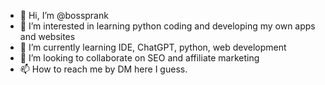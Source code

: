 - 👋 Hi, I’m @bossprank
- 👀 I’m interested in learning python coding and developing my own apps and websites
- 🌱 I’m currently learning IDE, ChatGPT, python, web development
- 💞️ I’m looking to collaborate on SEO and affiliate marketing
- 📫 How to reach me by DM here I guess.

<!---
bossprank/bossprank is a ✨ special ✨ repository because its `README.md` (this file) appears on your GitHub profile.
You can click the Preview link to take a look at your changes.
--->
